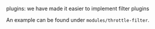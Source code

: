 plugins: we have made it easier to implement filter plugins

An example can be found under `modules/throttle-filter`.
